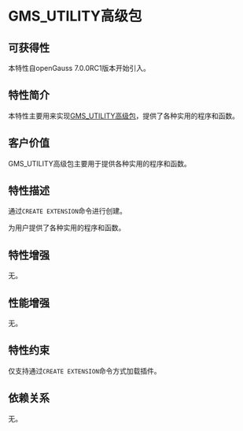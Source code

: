 # GMS_UTILITY高级包

## 可获得性

本特性自openGauss 7.0.0RC1版本开始引入。

## 特性简介

本特性主要用来实现[GMS_UTILITY高级包](../ExtensionReference/gms_utility-Extension.md)，提供了各种实用的程序和函数。

## 客户价值

GMS_UTILITY高级包主要用于提供各种实用的程序和函数。

## 特性描述

通过`CREATE EXTENSION`命令进行创建。

为用户提供了各种实用的程序和函数。

## 特性增强

无。

## 性能增强

无。

## 特性约束

仅支持通过`CREATE EXTENSION`命令方式加载插件。

## 依赖关系

无。

